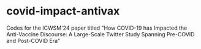# covid-impact-antivax
Codes for the ICWSM'24 paper titled "How COVID-19 has Impacted the Anti-Vaccine Discourse: A Large-Scale Twitter Study Spanning Pre-COVID and Post-COVID Era"
